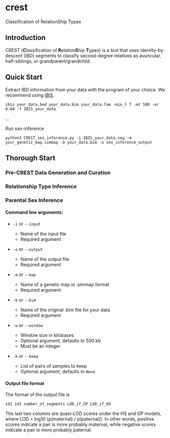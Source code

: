 # crest
Classification of RelationShip Types

## Introduction
CREST (**C**lassification of **R**elation**S**hip **T**ypes) is a tool that uses identity-by-descent (IBD) segments to classify second-degree relatives as avuncular, half-siblings, or grandparent/grandchild.

## Quick Start
Extract IBD information from your data with the program of your choice. We recommend using [IBIS](https://github.com/williamslab/ibis).
```
ibis your_data.bed your_data.bim your_data.fam -min_l 7 -mt 500 -er 0.04 -f IBIS_your_data
```
...

Run sex-inference
```
python3 CREST_sex_inference.py -i IBIS_your_data.seg -m your_genetic_map.simmap -b your_data.bim -o sex_inference_output
```
## Thorough Start
### Pre-CREST Data Generation and Curation
### Relationship Type Inference
### Parental Sex Inference
#### Command line arguments:

*  `-i` or `--input`

    * Name of the input file
    * Required argument

* `-o` or `--output`

    * Name of the output file
    * Required argument

* `-m` or `--map`

    * Name of a genetic map in .simmap format
    * Required argument

* `-b` or `--bim`

    * Name of the original .bim file for your data
    * Required argument

* `-w` or `--window`

    * Window size in kilobases
    * Optional argument, defaults to 500 kb
    * Must be an integer

* `-k` or `--keep`

    * List of pairs of samples to keep
    * Optional argument, defaults to `None`

#### Output file format
The format of the output file is
```
id1 id2 number_of_segments LOD_if_GP LOD_if_HS
```
The last two columns are quasi-LOD scores under the HS and GP models, where LOD = log10 (p(maternal) / p(paternal)). In other words,  positive scores indicate a pair is more probably maternal, while negative scores indicate a pair is more probably paternal.
